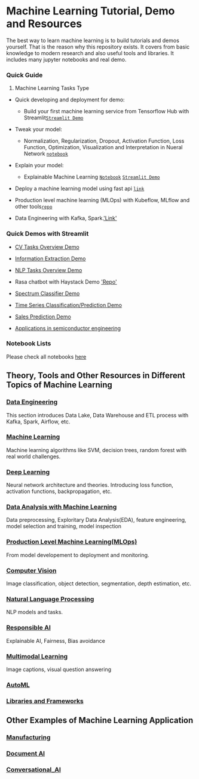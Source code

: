# Machine Learning Tutorial, Demo and Resources

The best way to learn machine learning is to build tutorials and demos yourself. That is the reason why this repository exists. It covers from basic knowledge to modern research and also useful tools and libraries. It includes many jupyter notebooks and real demo. 


### Quick Guide

1. Machine Learning Tasks Type


* Quick developing and deployment for demo:

   * Build your first machine learning service from Tensorflow Hub with Streamlit[`Streamlit Demo`](demo/simple/image_cls)

* Tweak your model:

   * Normalization, Regularization, Dropout, Activation Function, Loss Function, Optimization, Visualization and Interpretation in Nueral Network [`notebook`](notebooks/data-analysis/house_price_NN_xAI.ipynb)

* Explain your model:

   * Explainable Machine Learning [`Notebook`](notebooks/data-analysis/house_price.ipynb) [`Streamlit Demo`](https://explainable-machine-learning.herokuapp.com/)

* Deploy a machine learning model using fast api [`link`]()

* Production level machine learning (MLOps) with Kubeflow, MLflow and other tools[`repo`](MLOps.md)

* Data Engineering with Kafka, Spark.['Link'](Data_Engineering.md)

### Quick Demos with Streamlit

* [CV Tasks Overview Demo]()

* [Information Extraction Demo]()

* [NLP Tasks Overview Demo]()

* Rasa chatbot with Haystack Demo ['Repo']()

* [Spectrum Classifier Demo]()

* [Time Series Classification/Prediction Demo]()

* [Sales Prediction Demo]()

* [Applications in semiconductor engineering]()

### Notebook Lists

Please check all notebooks [here](notebooks/)


## Theory, Tools and Other Resources in Different Topics of Machine Learning

### [Data Engineering](Data_Engineering.md)

This section introduces Data Lake, Data Warehouse and ETL process with Kafka, Spark, Airflow, etc.

### [Machine Learning](Machine_Learning.md)

Machine learning algorithms like SVM, decision trees, random forest with real world challenges.

### [Deep Learning](Deep_Learning.md)

Neural network architecture and theories. Introducing loss function, activation functions, backpropagation, etc.

### [Data Analysis with Machine Learning](Data_Analysis.md)

Data preprocessing, Exploritary Data Analysis(EDA), feature engineering, model selection and training, model inspection

### [Production Level Machine Learning(MLOps)](MLOps.md)

From model developement to deployment and monitoring.

### [Computer Vision](Computer_Vision.md)

Image classification, object detection, segmentation, depth estimation, etc.

### [Natural Language Processing](Natural_Language_Processing.md)

NLP models and tasks.

### [Responsible AI](Responsible_AI.md)

Explainable AI, Fairness, Bias avoidance

### [Multimodal Learning](Multimodal.md)

Image captions, visual question answering

### [AutoML](autoML.md)

### [Libraries and Frameworks](Libraries_and_Frameworks.md)


## Other Examples of Machine Learning Application

### [Manufacturing](applications/Manufacturing.md)

### [Document AI](applications/Document_AI.md)

### [Conversational_AI](applications/Conversational_AI.md)






